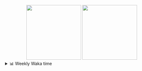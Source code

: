 <div align="center">
  <img height="180em" src="https://github-readme-stats-delta-three-96.vercel.app/api?username=Aucannot&theme=tokyonight&count_private=true&show_icons=true&include_all_commits=true&custom_title=GitHub_Stats"/>
  <img height="180em" src="https://github-readme-stats-delta-three-96.vercel.app/api/top-langs/?username=Aucannot&theme=tokyonight&layout=compact&hide=CMake,Makefile"/>
</div>

<details>
  <summary>📊 Weekly Waka time</summary>
  
  <!--START_SECTION:waka-->

```txt
Python        6 hrs 13 mins   █████████████▓░░░░░░░░░░░   54.60 %
Cuda          3 hrs 29 mins   ███████▓░░░░░░░░░░░░░░░░░   30.58 %
C++           1 hr 15 mins    ██▓░░░░░░░░░░░░░░░░░░░░░░   11.04 %
SSH Config    20 mins         ▓░░░░░░░░░░░░░░░░░░░░░░░░   03.07 %
TOML          2 mins          ░░░░░░░░░░░░░░░░░░░░░░░░░   00.35 %
```

<!--END_SECTION:waka-->
